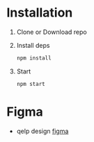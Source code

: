 
# Installation

1. Clone or Download repo
2. Install deps

   ```js
   npm install
   ```

3. Start

   ```js
   npm start
   ```

# Figma
-  qelp design
[figma](https://www.figma.com/file/l2TnKtK9G7NA2dg5gGnqnF/Untitled?type=design&node-id=0%3A1&mode=design&t=y1pMdpOvjIYr1e9q-1)